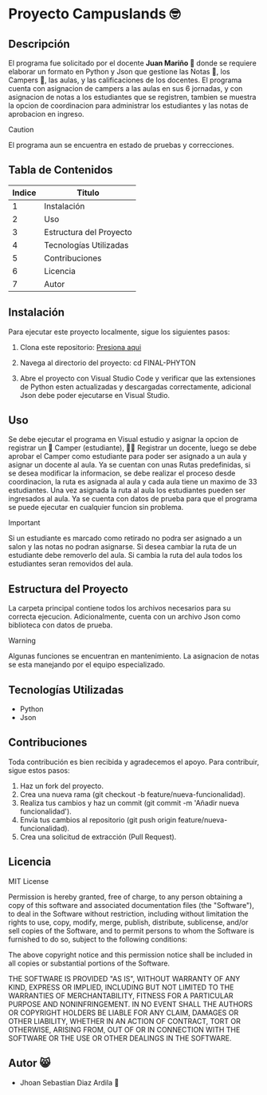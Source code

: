 # Proyecto Campuslands 🤓

## Descripción

El programa fue solicitado por el docente **Juan Mariño 🥑** donde se requiere elaborar un formato en Python y Json que gestione las Notas 📔, los Campers 🚻, las aulas, y las calificaciones de los docentes.
El programa cuenta con asignacion de campers a las aulas en sus 6 jornadas, y con asignacion de notas a los estudiantes que se registren, tambien se muestra la opcion de coordinacion para administrar los estudiantes y las notas de aprobacion en ingreso.


> [!CAUTION]
> El programa aun se encuentra en estado de pruebas y correcciones.

## Tabla de Contenidos

| Indice | Titulo |
| -- | --|
| 1 | Instalación |
| 2 | Uso |
| 3 | Estructura del Proyecto |
| 4 | Tecnologías Utilizadas |
| 5 | Contribuciones |
| 6 | Licencia |
| 7 | Autor|

## Instalación

Para ejecutar este proyecto localmente, sigue los siguientes pasos:

1. Clona este repositorio: [Presiona aqui](https://github.com/JhoanDiazArdila/FINAL-PHYTON)

2. Navega al directorio del proyecto:
   cd FINAL-PHYTON

3. Abre el proyecto con Visual Studio Code y verificar que las extensiones de Python esten actualizadas y descargadas correctamente, adicional Json debe poder ejecutarse en Visual Studio.

## Uso

Se debe ejecutar el programa en Visual estudio y asignar la opcion de registrar un 🚀 Camper (estudiante), 👨‍🏫 Registrar un docente, luego se debe aprobar el Camper como estudiante para poder ser asignado a un aula y asignar un docente al aula.
Ya se cuentan con unas Rutas predefinidas, si se desea modificar la informacion, se debe realizar el proceso desde coordinacion, la ruta es asignada al aula y cada aula tiene un maximo de 33 estudiantes.
Una vez asignada la ruta al aula los estudiantes pueden ser ingresados al aula.
Ya se cuenta con datos de prueba para que el programa se puede ejecutar en cualquier funcion sin problema.

> [!IMPORTANT]
> Si un estudiante es marcado como retirado no podra ser asignado a un salon y las notas no podran asignarse.
> Si desea cambiar la ruta de un estudiante debe removerlo del aula.
> Si cambia la ruta del aula todos los estudiantes seran removidos del aula.

## Estructura del Proyecto

La carpeta principal contiene todos los archivos necesarios para su correcta ejecucion. Adicionalmente, cuenta con un archivo Json como biblioteca con datos de prueba.

> [!WARNING]
> Algunas funciones se encuentran en mantenimiento.
> La asignacion de notas se esta manejando por el equipo especializado.

## Tecnologías Utilizadas

- Python
- Json

## Contribuciones

Toda contribución es bien recibida y agradecemos el apoyo. Para contribuir, sigue estos pasos:

1. Haz un fork del proyecto.
2. Crea una nueva rama (git checkout -b feature/nueva-funcionalidad).
3. Realiza tus cambios y haz un commit (git commit -m 'Añadir nueva funcionalidad').
4. Envía tus cambios al repositorio (git push origin feature/nueva-funcionalidad).
5. Crea una solicitud de extracción (Pull Request).

## Licencia

MIT License

Permission is hereby granted, free of charge, to any person obtaining a copy
of this software and associated documentation files (the "Software"), to deal
in the Software without restriction, including without limitation the rights
to use, copy, modify, merge, publish, distribute, sublicense, and/or sell
copies of the Software, and to permit persons to whom the Software is
furnished to do so, subject to the following conditions:

The above copyright notice and this permission notice shall be included in all
copies or substantial portions of the Software.

THE SOFTWARE IS PROVIDED "AS IS", WITHOUT WARRANTY OF ANY KIND, EXPRESS OR
IMPLIED, INCLUDING BUT NOT LIMITED TO THE WARRANTIES OF MERCHANTABILITY,
FITNESS FOR A PARTICULAR PURPOSE AND NONINFRINGEMENT. IN NO EVENT SHALL THE
AUTHORS OR COPYRIGHT HOLDERS BE LIABLE FOR ANY CLAIM, DAMAGES OR OTHER
LIABILITY, WHETHER IN AN ACTION OF CONTRACT, TORT OR OTHERWISE, ARISING FROM,
OUT OF OR IN CONNECTION WITH THE SOFTWARE OR THE USE OR OTHER DEALINGS IN THE
SOFTWARE.

## Autor 😸

- Jhoan Sebastian Diaz Ardila  🥑

